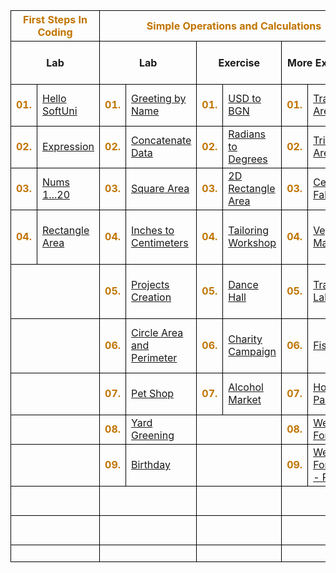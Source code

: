 <!DOCTYPE html>
<html>
  <head></head>
  <style>
    table { 
      width:100%; 
      border-collapse: collapse; 
    }    
    th { 
      border: 1px solid black;
      text-align:center;
    } 
    thead tr:nth-child(1){
      color: #C07400;
    }
    td {
      border: 1px solid black;
      color:#C07400;
      text-align:left;
    }
    tbody td:nth-child(odd) {
      width:1px;
    }
  </style>

  <body>
    <table>
      <thead>
        <tr>
          <th colspan="2">First Steps In Coding</th>
          <th colspan="6">Simple Operations and Calculations</th>
          <th colspan="6">Conditional Statements</th>
          <th colspan="4">Nested Conditional Statements</th>
          <th colspan="4">While Loop</th>
          <th colspan="4">For Loop</th>
          <th colspan="8">Nested Loops</th>
        </tr>
        <tr>
          <th colspan="2">Lab</th>
          <th colspan="2">Lab</th>
          <th colspan="2">Exercise</th>
          <th colspan="2">More Exercises</th>
          <th colspan="2">Lab</th>
          <th colspan="2">Exercise</th>
          <th colspan="2">More Exercises</th>
          <th colspan="2">Lab</th>
          <th colspan="2">Exercise</th>
          <th colspan="2">Lab</th>
          <th colspan="2">Exercise</th>
          <th colspan="2">Lab</th>
          <th colspan="2">Exercise</th>
          <th colspan="2">Lab</th>
          <th colspan="2">Exercise</th>
          <th colspan="2">More Exercises - Lab</th>
          <th colspan="2">More Exercises - Exercise</th>
        </tr>
      </thead>
      <tbody>
        <tr>
          <td><b>01.</b></td>
          <td><a href="#">Hello SoftUni</a></td>
          <td><b>01.</b></td>
          <td><a href="#">Greeting by Name</a></td>
          <td><b>01.</b></td>
          <td><a href="#">USD to BGN</a></td>
          <td><b>01.</b></td>
          <td><a href="#">Trapeziod Area</a></td>
          <td><b>01.</b></td>
          <td><a href="#">Excellent Result</a></td>
          <td><b>01.</b></td>
          <td><a href="#">Sum Seconds</a></td>
          <td><b>01.</b></td>
          <td><a href="#">Pipes In Pool</a></td>
          <td><b>01.</b></td>
          <td><a href="#">Personal Titles</a></td>
          <td><b>01.</b></td>
          <td><a href="#">Point on Rectangle Border</a></td>
          <td><b>01.</b></td>
          <td><a href="#">Number in Range [1...100]</a></td>
          <td><b>01.</b></td>
          <td><a href="#">Old Books</a></td>
          <td><b>01.</b></td>
          <td><a href="#">Numbers from 1 to 100</a></td>
          <td><b>01.</b></td>
          <td><a href="#">Numbers Ending in 7</a></td>
          <td><b>01.</b></td>
          <td><a href="#">Numbers N...1</a></td>
          <td><b>01.</b></td>
          <td><a href="#">Matrix</a></td>
          <td><b>01.</b></td>
          <td><a href="#">Unique PIN Codes</a></td>
          <td><b>01.</b></td>
          <td><a href="#">Secret Door's Lock</a></td>
        </tr>
        <tr>
          <td><b>02.</b></td>
          <td><a href="#">Expression</a></td>
          <td><b>02.</b></td>
          <td><a href="#">Concatenate Data</a></td>
          <td><b>02.</b></td>
          <td><a href="#">Radians to Degrees</a></td>
          <td><b>02.</b></td>
          <td><a href="#">Triangle Area</a></td>
          <td><b>02.</b></td>
          <td><a href="#">Greater Number</a></td>
          <td><b>02.</b></td>
          <td><a href="#">Bonus Score</a></td>
          <td><b>02.</b></td>
          <td><a href="#">Sleepy Tom Cat</a></td>
          <td><b>02.</b></td>
          <td><a href="#">Small Shop</a></td>
          <td><b>02.</b></td>
          <td><a href="#">Cinema</a></td>
          <td><b>02.</b></td>
          <td><a href="#">Sequence 2k+1</a></td>
          <td><b>02.</b></td>
          <td><a href="#">Exam Preparation</a></td>
          <td><b>02.</b></td>
          <td><a href="#">Latin Letters</a></td>
          <td><b>02.</b></td>
          <td><a href="#">Half Sum Element</a></td>
          <td><b>02.</b></td>
          <td><a href="#">Numbers 1...N with Step 3</a></td>
          <td><b>02.</b></td>
          <td><a href="#">Number Pyramid</a></td>
          <td><b>02.</b></td>
          <td><a href="#">Letters Combinations</a></td>
          <td><b>02.</b></td>
          <td><a href="#">Sum of Two Numbers</a></td>
        </tr>
        <tr>
          <td><b>03.</b></td>
          <td><a href="#">Nums 1...20</a></td>
          <td><b>03.</b></td>
          <td><a href="#">Square Area</a></td>
          <td><b>03.</b></td>
          <td><a href="#">2D Rectangle Area</a></td>
          <td><b>03.</b></td>
          <td><a href="#">Celsius to Fahrenheit</a></td>
          <td><b>03.</b></td>
          <td><a href="#">Even or Odd</a></td>
          <td><b>03.</b></td>
          <td><a href="#">Speed Info</a></td>
          <td><b>03.</b></td>
          <td><a href="#">Harvest</a></td>
          <td><b>03.</b></td>
          <td><a href="#">Point in Rectangle</a></td>
          <td><b>03.</b></td>
          <td><a href="#">Summer Outfit</a></td>
          <td><b>03.</b></td>
          <td><a href="#">Account Balance</a></td>
          <td><b>03.</b></td>
          <td><a href="#">Vacation</a></td>
          <td><b>03.</b></td>
          <td><a href="#">Sum Numbers</a></td>
          <td><b>03.</b></td>
          <td><a href="#">Odd / Even Position</a></td>
          <td><b>03.</b></td>
          <td><a href="#">Even Powers of 2</a></td>
          <td><b>03.</b></td>
          <td><a href="#">Coding</a></td>
          <td><b>03.</b></td>
          <td><a href="#">Lucky Numbers</a></td>
          <td><b>03.</b></td>
          <td><a href="#">Profit</a></td>
        </tr>
        <tr>
          <td><b>04.</b></td>
          <td><a href="#">Rectangle Area</a></td>
          <td><b>04.</b></td>
          <td><a href="#">Inches to Centimeters</a></td>
          <td><b>04.</b></td>
          <td><a href="#">Tailoring Workshop</a></td>
          <td><b>04.</b></td>
          <td><a href="#">Vegetable Market</a></td>
          <td><b>04.</b></td>
          <td><a href="#">Number 1...9 to Text</a></td>
          <td><b>04.</b></td>
          <td><a href="#">Metric Converter</a></td>
          <td><b>04.</b></td>
          <td><a href="#">Transport Price</a></td>
          <td><b>04.</b></td>
          <td><a href="#">Fruit or Vegetable</a></td>
          <td><b>04.</b></td>
          <td><a href="#">New House</a></td>
          <td><b>04.</b></td>
          <td><a href="#">Max Number</a></td>
          <td><b>04.</b></td>
          <td><a href="#">Walking</a></td>
          <td><b>04.</b></td>
          <td><a href="#">Number sequence</a></td>
          <td><b>04.</b></td>
          <td><a href="#">Equal Pairs</a></td>
          <td><b>04.</b></td>
          <td><a href="#">Combination</a></td>
          <td><b>04.</b></td>
          <td><a href="#">Equal Sums Even Odd Position</a></td>
          <td><b>04.</b></td>
          <td><a href="#">Car Number</a></td>
          <td><b>04.</b></td>
          <td><a href="#">HappyCat Parking</a></td>
        </tr>
        <tr>
          <td colspan="2"></td>
          <td><b>05.</b></td>
          <td><a href="#">Projects Creation</a></td>
          <td><b>05.</b></td>
          <td><a href="#">Dance Hall</a></td>
          <td><b>05.</b></td>
          <td><a href="#">Training Lab</a></td>
          <td><b>05.</b></td>
          <td><a href="#">3 Equal Numbers</a></td>
          <td><b>05.</b></td>
          <td><a href="#">Time + 15 Minutes</a></td>
          <td><b>05.</b></td>
          <td><a href="#">Firm</a></td>
          <td><b>05.</b></td>
          <td><a href="#">Invalid Number</a></td>
          <td><b>05.</b></td>
          <td><a href="#">Fishing Boat</a></td>
          <td><b>05.</b></td>
          <td><a href="#">Min Number</a></td>
          <td><b>05.</b></td>
          <td><a href="#">Coins</a></td>
          <td><b>05.</b></td>
          <td><a href="#">Left and Right Sum</a></td>
          <td><b>05.</b></td>
          <td><a href="#">Histogram</a></td>
          <td><b>05.</b></td>
          <td><a href="#">Building</a></td>
          <td><b>05.</b></td>
          <td><a href="#">Equal Sums Left Right Position</a></td>
          <td><b>05.</b></td>
          <td><a href="#">Challenge the Wedding</a></td>
          <td><b>05.</b></td>
          <td><a href="#">The song of the wheels</a></td>
        </tr>
        <tr>
          <td colspan="2"></td>
          <td><b>06.</b></td>
          <td><a href="#">Circle Area and Perimeter</a></td>
          <td><b>06.</b></td>
          <td><a href="#">Charity Campaign</a></td>
          <td><b>06.</b></td>
          <td><a href="#">Fishland</a></td>
          <td><b>06.</b></td>
          <td><a href="#">Number 100...200</a></td>
          <td><b>06.</b></td>
          <td><a href="#">Godzilla vs. Kong</a></td>
          <td><b>06.</b></td>
          <td><a href="#">Pets</a></td>
          <td><b>06.</b></td>
          <td><a href="#">Fruit Shop</a></td>
          <td><b>06.</b></td>
          <td><a href="#">Journey</a></td>
          <td><b>06.</b></td>
          <td><a href="#">Graduation</a></td>
          <td><b>06.</b></td>
          <td><a href="#">Cake</a></td>
          <td><b>06.</b></td>
          <td><a href="#">Odd Even Sum</a></td>
          <td><b>06.</b></td>
          <td><a href="#">Divide without remainder</a></td>
          <td><b>06.</b></td>
          <td><a href="#">Travelling</a></td>
          <td><b>06.</b></td>
          <td><a href="#">Sum Prime Non Prime</a></td>
          <td><b>06.</b></td>
          <td><a href="#">Wedding Seats</a></td>
          <td><b>06.</b></td>
          <td><a href="#">Prime Pairs</a></td>
        </tr>
        <tr>
          <td colspan="2"></td>
          <td><b>07.</b></td>
          <td><a href="#">Pet Shop</a></td>
          <td><b>07.</b></td>
          <td><a href="#">Alcohol Market</a></td>
          <td><b>07.</b></td>
          <td><a href="#">House Painting</a></td>
          <td><b>07.</b></td>
          <td><a href="#">Password Guess</a></td>
          <td><b>07.</b></td>
          <td><a href="#">World Swimming Record</a></td>
          <td><b>07.</b></td>
          <td><a href="#">Flower Shop</a></td>
          <td><b>07.</b></td>
          <td><a href="#">Trade Commissions</a></td>
          <td><b>07.</b></td>
          <td><a href="#">Operations Between Numbers</a></td>
          <td><b>07.</b></td>
          <td><a href="#">Graduation pt.2</a></td>
          <td colspan="2"></td>
          <td><b>07.</b></td>
          <td><a href="#">Vowels Sum</a></td>
          <td><b>07.</b></td>
          <td><a href="#">Salary</a></td>
          <td><b>07.</b></td>
          <td><a href="#">Name Wars</a></td>
          <td><b>07.</b></td>
          <td><a href="#">Train The Trainers</a></td>
          <td><b>07.</b></td>
          <td><a href="#">Safe Passwords Generator</a></td>
          <td colspan="2"></td>
        </tr>
        <tr>
          <td colspan="2"></td>
          <td><b>08.</b></td>
          <td><a href="#">Yard Greening</a></td>
          <td colspan="2"></td>
          <td><b>08.</b></td>
          <td><a href="#">Weather Forecast</a></td>
          <td><b>08.</b></td>
          <td><a href="#">Equal Words</a></td>
          <td><b>08.</b></td>
          <td><a href="#">Scholarship</a></td>
          <td><b>08.</b></td>
          <td><a href="#">Fuel Tank</a></td>
          <td><b>08.</b></td>
          <td><a href="#">Ski Trip</a></td>
          <td><b>08.</b></td>
          <td><a href="#">Hotel Room</a></td>
          <td><b>08.</b></td>
          <td><a href="#">Moving</a></td>
          <td colspan="2"></td>
          <td><b>08.</b></td>
          <td><a href="#">Clever Lily</a></td>
          <td colspan="2"></td>
          <td><b>08.</b></td>
          <td><a href="#">Cookie factory</a></td>
          <td><b>08.</b></td>
          <td><a href="#">Fishing</a></td>
          <td colspan="2"></td>
          <td colspan="2"></td>
        </tr>
        <tr>
          <td colspan="2"></td>
          <td><b>09.</b></td>
          <td><a href="#">Birthday</a></td>
          <td colspan="2"></td>
          <td><b>09.</b></td>
          <td><a href="#">Weather Forecast - Part 2</a></td>
          <td><b>09.</b></td>
          <td><a href="#">Area of Figures</a></td>
          <td colspan="2"></td>
          <td><b>09.</b></td>
          <td><a href="#">Fuel Tank - Part 2</a></td>
          <td colspan="2"></td>
          <td><b>09.</b></td>
          <td><a href="#">On Time for the Exam</a></td>
          <td colspan="2"></td>
          <td colspan="2"></td>
          <td colspan="2"></td>
          <td colspan="2"></td>
          <td><b>09.</b></td>
          <td><a href="#">Magic Numbers</a></td>
          <td><b>09.</b></td>
          <td><a href="#">Password Generator</a></td>
          <td colspan="2"></td>
          <td colspan="2"></td>
        </tr>
        <tr>
          <td colspan="2"></td>
          <td colspan="2"></td>
          <td colspan="2"></td>
          <td colspan="2"></td>
          <td><b>10.</b></td>
          <td><a href="#">Day of Week</a></td>
          <td colspan="2"></td>
          <td colspan="2"></td>
          <td colspan="2"></td>
          <td><b>10.</b></td>
          <td><a href="#">Volleyball</a></td>
          <td colspan="2"></td>
          <td colspan="2"></td>
          <td colspan="2"></td>
          <td colspan="2"></td>
          <td colspan="2"></td>
          <td><b>10.</b></td>
          <td><a href="#">Special Numbers</a></td>
          <td colspan="2"></td>
          <td colspan="2"></td>
        </tr>
        <tr>
          <td colspan="2"></td>
          <td colspan="2"></td>
          <td colspan="2"></td>
          <td colspan="2"></td>
          <td><b>11.</b></td>
          <td><a href="#">Animal Type</a></td>
          <td colspan="2"></td>
          <td colspan="2"></td>
          <td colspan="2"></td>
          <td colspan="2"></td>
          <td colspan="2"></td>
          <td colspan="2"></td>
          <td colspan="2"></td>
          <td colspan="2"></td>
          <td colspan="2"></td>
          <td colspan="2"></td>
          <td colspan="2"></td>
          <td colspan="2"></td>
        </tr>
        <tr>
          <td colspan="2"></td>
          <td colspan="2"></td>
          <td colspan="2"></td>
          <td colspan="2"></td>
          <td><b>12.</b></td>
          <td><a href="#">Toy Shop</a></td>
          <td colspan="2"></td>
          <td colspan="2"></td>
          <td colspan="2"></td>
          <td colspan="2"></td>
          <td colspan="2"></td>
          <td colspan="2"></td>
          <td colspan="2"></td>
          <td colspan="2"></td>
          <td colspan="2"></td>
          <td colspan="2"></td>
          <td colspan="2"></td>
          <td colspan="2"></td>
        </tr>
      </tbody>
    </table>
  </body>
</html>